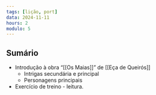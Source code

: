 ```yaml
---
tags: [lição, port]
data: 2024-11-11
hours: 2
modulo: 5
---
```


## Sumário
- Introdução à obra “[[Os Maias]]” de [[Eça de Queirós]]
	- Intrigas secundária e principal
	- Personagens principais
- Exercício de treino - leitura.